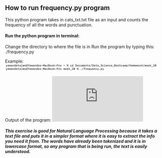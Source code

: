 ## How to run frequency.py program

This python program takes in cats_txt.txt file as an input and counts the frequency of all the words and punctuation. 

#### Run the python program in terminal:

Change the directory to where the file is in
Run the program by typing this: ./frequency.py

Example:
![Run frequency program in terminal:](https://github.com/ytaiwo/Homework/blob/main/week_20/terminal_screenshot.png)

Output of the program:
![Frequency Output:](https://github.com/ytaiwo/Homework/blob/main/week_20/frequency_output.txt)

##### This exercise is good for Natural Language Processing because it takes a text file and puts it in a simpler format where it is easy to extract the info you need it from. The words have already been tokenized and it is in lowercase format, so any program that is being run, the text is easily understood. 

